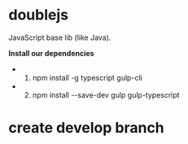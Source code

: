 # doublejs
JavaScript base lib (like Java).

**Install our dependencies**
* 1. npm install -g typescript gulp-cli
* 2. npm install --save-dev gulp gulp-typescript

# create develop branch